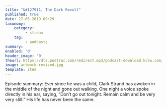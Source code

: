 ```yaml
---
title: "&#127911; The Dark Revolt"
published: true
date: 27-05-2019 09:29
taxonomy:
    category:
         - stream
    tag:
         - podcasts
summary:
enabled: '0'
header_image: '0'
theurl: https://dts.podtrac.com/redirect.mp3/podcast-download.kcrw.com/kcrw/audio/podcast/etc/nw/KCRW-nocturne-the_dark_revolt-190514.mp3
image: artwork-resized.jpg
template: item
---
```

 
Episode summary: Ever since he was a child, Clark Strand has awoken in the middle of the night and gone out walking. One night a voice spoke directly in his ear, saying, “Don’t go out tonight. Remain calm and be very very still.” His life has never been the same.
